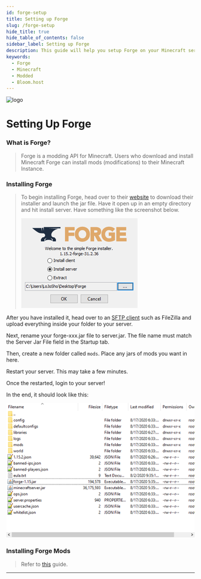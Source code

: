 ```yaml
---
id: forge-setup
title: Setting up Forge
slug: /forge-setup
hide_title: true
hide_table_of_contents: false
sidebar_label: Setting up Forge
description: This guide will help you setup Forge on your Minecraft server
keywords:
  - Forge
  - Minecraft
  - Modded
  - Bloom.host
---
```


<div class="text--center">
<img src="https://bloom.host/logo-white.svg" alt="logo" height="50%" width="50%"/>
<h1>Setting Up Forge</h1>
</div>

### What is Forge?
> Forge is a modding API for Minecraft. Users who download and install Minecraft Forge can install mods (modifications) to their Minecraft Instance.
>
### Installing Forge
> To begin installing Forge, head over to their [website](http://files.minecraftforge.net/) to download their installer and launch the jar file. Have it open up in an empty directory and hit install server. Have something like the screenshot below.
>
> ![Bloom.host Forge](../../static/imgs/plugins_and_modifications/forge_setup/1.png)

After you have installed it, head over to an [SFTP client](https://docs.bloom.host/how-to-use-sftp) such as FileZilla and upload everything inside your folder to your server.

Next, rename your forge-xxx.jar file to server.jar. The file name must match the Server Jar File field in the Startup tab.

Then, create a new folder called `mods`. Place any jars of mods you want in here.

Restart your server. This may take a few minutes. 

Once the restarted, login to your server!

In the end, it should look like this: 

![Bloom.host Forge](../../static/imgs/plugins_and_modifications/forge_setup/2.png)

### Installing Forge Mods 
> 
> Refer to [this](forge-mods) guide.

---
